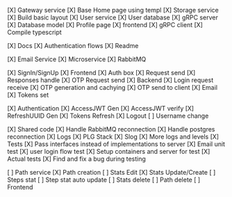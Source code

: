 [X] Gateway service
[X] Base Home page using templ
[X] Storage service
[X] Build basic layout
[X] User service
    [X] User database
    [X] gRPC server
    [X] Database model
[X] Profile page
    [X] frontend
    [X] gRPC client
[X] Compile typescript

[X] Docs
    [X] Authentication flows
    [X] Readme

[X] Email Service
    [X] Microservice
    [X] RabbitMQ

[X] SignIn/SignUp
    [X] Frontend
        [X] Auth box
        [X] Request send
        [X] Responses handle
        [X] OTP Request send
    [X] Backend
        [X] Login request receive 
        [X] OTP generation and cachying
        [X] OTP send to client
            [X] Email
        [X] Tokens set

[X] Authentication
        [X] AccessJWT Gen
        [X] AccessJWT verify
        [X] RefreshUUID Gen
        [X] Tokens Refresh
        [X] Logout
        [ ] Username change

[X] Shared code
[X] Handle RabbitMQ reconnection
[X] Handle postgres reconnection
[X] Logs
    [X] PLG Stack
    [X] Slog
    [X] More logs and levels
[X] Tests
    [X] Pass interfaces instead of implementations to server
    [X] Email unit test
    [X] user login flow test
        [X] Setup containers and server for test
        [X] Actual tests
        [X] Find and fix a bug during testing

[ ] Path service
    [X] Path creation
    [ ] Stats Edit
        [X] Stats Update/Create
        [ ] Steps stat
        [ ] Step stat auto update
        [ ] Stats delete
    [ ] Path delete
    [ ] Frontend